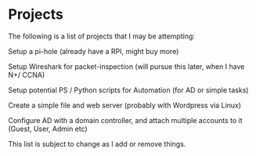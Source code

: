 # Projects

The following is a list of projects that I may be attempting:

Setup a pi-hole (already have a RPI, might buy more)

Setup Wireshark for packet-inspection (will pursue this later, when I have N+/ CCNA)

Setup potential PS / Python scripts for Automation (for AD or simple tasks)

Create a simple file and web server (probably with Wordpress via Linux)

Configure AD with a domain controller, and attach multiple accounts to it (Guest, User, Admin etc)

This list is subject to change as I add or remove things.
